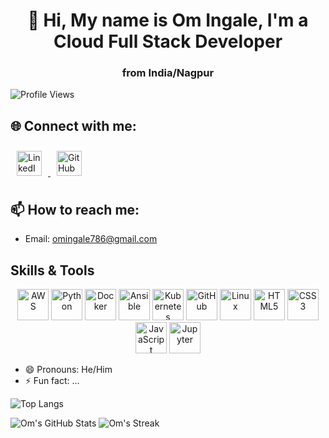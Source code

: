 <div align="center">
  <h1>👋 Hi, My name is Om Ingale, I'm a  Cloud Full Stack Developer</h1>
  <h3>from <span style="font-weight: bold;">India/Nagpur</span></h3>
</div>

![Profile Views](https://komarev.com/ghpvc/?username=Omee-Yehme&color=green)

## 🌐 Connect with me:

<div align="left">
  <a href="https://www.linkedin.com/in/om-ingale-01a502287/" target="_blank">
    <img src="https://cdn.jsdelivr.net/gh/devicons/devicon/icons/linkedin/linkedin-original.svg" alt="LinkedIn" width="40" height="40" style="margin:10px"/>
  </a>
  <a href="https://github.com/Omee-Yehme" target="_blank">
    <img src="https://cdn.jsdelivr.net/gh/devicons/devicon/icons/github/github-original.svg" alt="GitHub" width="40" height="40" style="margin:10px"/>
  </a>
</div>


## 📫 How to reach me:
- Email: [omingale786@gmail.com](mailto:omingale786@gmail.com)

## Skills & Tools

<div align="center">
  <img src="https://cdn.jsdelivr.net/gh/devicons/devicon/icons/aws/aws-original.svg" alt="AWS" width="50" height="50"/>
  <img src="https://cdn.jsdelivr.net/gh/devicons/devicon/icons/python/python-original.svg" alt="Python" width="50" height="50"/>
  <img src="https://cdn.jsdelivr.net/gh/devicons/devicon/icons/docker/docker-original.svg" alt="Docker" width="50" height="50"/>
  <img src="https://cdn.jsdelivr.net/gh/devicons/devicon/icons/ansible/ansible-original.svg" alt="Ansible" width="50" height="50"/>
  <img src="https://cdn.jsdelivr.net/gh/devicons/devicon/icons/kubernetes/kubernetes-plain.svg" alt="Kubernetes" width="50" height="50"/>
  <img src="https://cdn.jsdelivr.net/gh/devicons/devicon/icons/github/github-original.svg" alt="GitHub" width="50" height="50"/>
  <img src="https://cdn.jsdelivr.net/gh/devicons/devicon/icons/linux/linux-original.svg" alt="Linux" width="50" height="50"/>
  <img src="https://cdn.jsdelivr.net/gh/devicons/devicon/icons/html5/html5-original.svg" alt="HTML5" width="50" height="50"/>
  <img src="https://cdn.jsdelivr.net/gh/devicons/devicon/icons/css3/css3-original.svg" alt="CSS3" width="50" height="50"/>
  <img src="https://cdn.jsdelivr.net/gh/devicons/devicon/icons/javascript/javascript-original.svg" alt="JavaScript" width="50" height="50"/>
  <img src="https://cdn.jsdelivr.net/gh/devicons/devicon/icons/jupyter/jupyter-original.svg" alt="Jupyter" width="50" height="50"/>
</div>




- 😄 Pronouns: He/Him
- ⚡ Fun fact: ...

![Top Langs](https://github-readme-stats.vercel.app/api/top-langs/?username=Omee-Yehme&layout=compact&theme=dark)

![Om's GitHub Stats](https://github-readme-stats.vercel.app/api?username=Omee-Yehme&show_icons=true&theme=dark)
![Om's Streak](https://github-readme-streak-stats.herokuapp.com/?user=Omee-Yehme&theme=dark)

<!---
Omee-Yehme/Omee-Yehme is a ✨ special ✨ repository because its `README.md` (this file) appears on your GitHub profile.
You can click the Preview link to take a look at your changes.
--->
